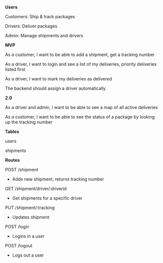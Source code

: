 **Users**

Customers: Ship & track packages

Drivers: Deliver packages

Admin: Manage shipments and drivers

**MVP**

As a customer, I want to be able to add a shipment, get a tracking number

As a driver, I want to login and see a list of my deliveries, priority deliveries listed first

As a driver, I want to mark my deliveries as delivered

The backend should assign a driver automatically

**2.0**

As a driver and admin, I want to be able to see a map of all active deliveries

As a customer, I want to be able to see the status of a package by looking up the tracking number

**Tables**

users

shipments

**Routes**

POST /shipment
- Adds new shipment, returns tracking number

GET /shipment/driver/:driverid
- Get shipments for a specific driver

PUT /shipment/:tracking
- Updates shipment

POST /login
- Logins in a user

POST /logout
- Logs out a user